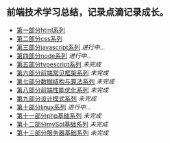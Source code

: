 ## 前端技术学习总结，记录点滴记录成长。

* [第一部分html系列][1]
* [第二部分css系列][2]
* [第三部分javascript系列][3] *进行中...*
* [第四部分node系列][4] *进行中...*
* [第五部分typescript系列][5] *未完成*
* [第六部分前端常见框架系列][6] *未完成*
* [第七部分数据结构与算法系列][7] *未完成*
* [第八部分前端性能优化系列][8] *未完成*
* [第九部分设计模式系列][9] *未完成*
* [第十部分linux系列][10] *进行中...*
* [第十一部分php基础系列][11] *未完成*
* [第十二部分mySql基础系列][12] *未完成*
* [第十三部分服务器基础系列][13] *未完成*


[1]: https://github.com/MarsPen/-notes-summary/blob/master/html/exercises.md
[2]: https://github.com/MarsPen/-notes-summary/blob/master/css/index.md
[3]: https://github.com/MarsPen/-notes-summary/blob/master/javascript/index.md
[4]: https://github.com/MarsPen/-notes-summary/blob/master/node/index.md
[5]: https://github.com/MarsPen/notes-summary/blob/master/typescript/index.md
[6]: https://github.com/MarsPen/notes-summary/
[7]: https://github.com/MarsPen/notes-summary/
[8]: https://github.com/MarsPen/notes-summary/
[9]: https://github.com/MarsPen/notes-summary/ 
[10]: https://github.com/MarsPen/-notes-summary/blob/master/linux/index.md
[11]: https://github.com/MarsPen/notes-summary/ 
[12]: https://github.com/MarsPen/notes-summary/
[13]: https://github.com/MarsPen/notes-summary/
